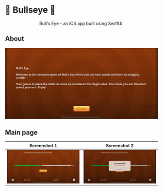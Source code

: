 # 🎯 Bullseye 🎯
<div align="center">
  Bull's Eye - an iOS app built using SwiftUI.
</div>

## About

<p align="center">
  <img alt="About image" title="Mockup" src="https://github.com/justadlet/iOS-UIKit-Bullseye/blob/master/BullseyeAbout.png?raw=true" width="720"></img>
 
</p>

## Main page

Screenshot 1 | Screenshot 2
:-------------------------:|:-------------------------:
![](https://github.com/justadlet/iOS-UIKit-Bullseye/blob/master/Bullseye0.png?raw=true)  |  ![](https://github.com/justadlet/iOS-UIKit-Bullseye/blob/master/Bullseye1.png?raw=true)
